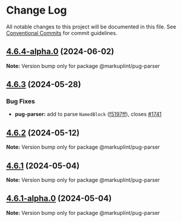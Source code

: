 # Change Log

All notable changes to this project will be documented in this file.
See [Conventional Commits](https://conventionalcommits.org) for commit guidelines.

## [4.6.4-alpha.0](https://github.com/markuplint/markuplint/compare/@markuplint/pug-parser@4.6.3...@markuplint/pug-parser@4.6.4-alpha.0) (2024-06-02)

**Note:** Version bump only for package @markuplint/pug-parser

## [4.6.3](https://github.com/markuplint/markuplint/compare/@markuplint/pug-parser@4.6.2...@markuplint/pug-parser@4.6.3) (2024-05-28)

### Bug Fixes

- **pug-parser:** add to parse `NamedBlock` ([f5197ff](https://github.com/markuplint/markuplint/commit/f5197ffd5281a9a67ad62dfc340b4422a3c20237)), closes [#1741](https://github.com/markuplint/markuplint/issues/1741)

## [4.6.2](https://github.com/markuplint/markuplint/compare/@markuplint/pug-parser@4.6.1...@markuplint/pug-parser@4.6.2) (2024-05-12)

**Note:** Version bump only for package @markuplint/pug-parser

## [4.6.1](https://github.com/markuplint/markuplint/compare/@markuplint/pug-parser@4.6.1-alpha.0...@markuplint/pug-parser@4.6.1) (2024-05-04)

**Note:** Version bump only for package @markuplint/pug-parser

## [4.6.1-alpha.0](https://github.com/markuplint/markuplint/compare/@markuplint/pug-parser@4.6.0...@markuplint/pug-parser@4.6.1-alpha.0) (2024-05-04)

**Note:** Version bump only for package @markuplint/pug-parser

